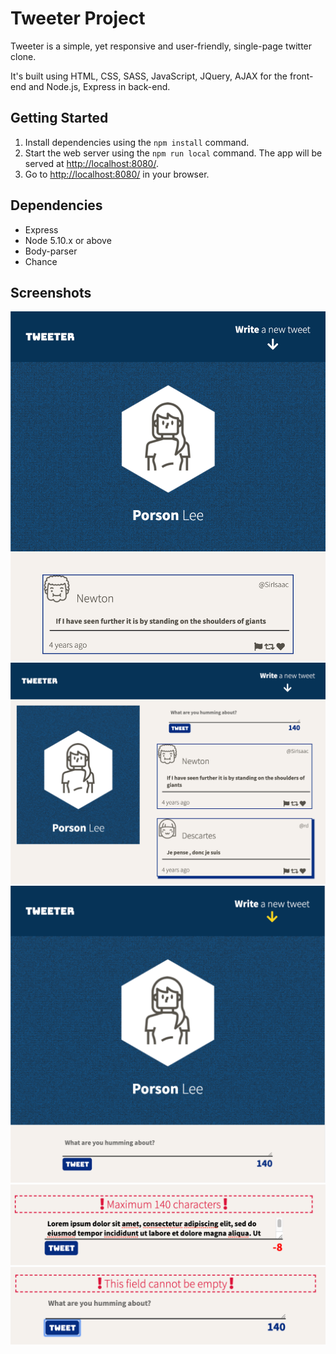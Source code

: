 # Tweeter Project

Tweeter is a simple, yet responsive and user-friendly, single-page twitter clone.

It's built using HTML, CSS, SASS, JavaScript, JQuery, AJAX for the front-end and Node.js, Express in back-end.

## Getting Started

1. Install dependencies using the `npm install` command.
2. Start the web server using the `npm run local` command. The app will be served at <http://localhost:8080/>.
3. Go to <http://localhost:8080/> in your browser.

## Dependencies

- Express
- Node 5.10.x or above
- Body-parser
- Chance

## Screenshots
!["Screenshot of tweets"](https://github.com/oddporson/tweeter/blob/master/public/docs/tweeter-mobile-view.png)
!["Screenshot of tweets"](https://github.com/oddporson/tweeter/blob/master/public/docs/tweeter-tablet-view.png)
!["Screenshot of tweets"](https://github.com/oddporson/tweeter/blob/master/public/docs/tweeter-box.png)
!["Screenshot of tweets"](https://github.com/oddporson/tweeter/blob/master/public/docs/tweeter-char-limit-error.png)
!["Screenshot of tweets"](https://github.com/oddporson/tweeter/blob/master/public/docs/tweeter-empty-char-error.png)
